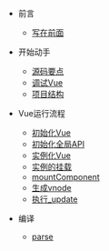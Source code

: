 * 前言

	* [写在前面](/)

* 开始动手

  * [源码要点](/start/mainPoint.md)
  * [调试Vue](/start/debug.md)
  * [项目结构](/start/construction.md)

* Vue运行流程

	* [初始化Vue](/process/init.md)
	* [初始化全局API](/process/initGlobalApi.md)
	* [实例化Vue](/process/instance.md)
	* [实例的挂载](/process/mount.md)
	* [mountComponent](/process/mountComponent.md)
	* [生成vnode](/process/createElement.md)
	* [执行_update](/process/update.md)

* 编译

	* [parse](/compiler/parse.md)